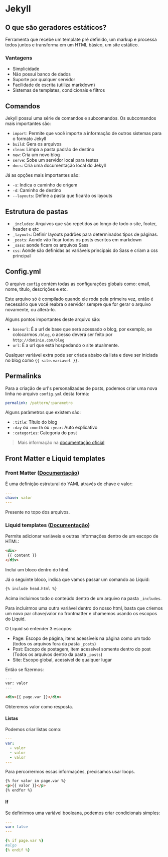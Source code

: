 # Jekyll

## O que são geradores estáticos?

Ferramenta que recebe um template pré definido, um markup e processa todos juntos e transforma em um HTML básico, um site estático.

### Vantagens

- Simplicidade
- Não possui banco de dados
- Suporte por qualquer servidor
- Facilidade de escrita (utiliza markdown)
- Sistemas de templates, condicionais e filtros

## Comandos

Jekyll possui uma série de comandos e subcomandos. Os subcomandos mais importantes são:

- `import`: Permite que você importe a informação de outros sistemas para o formato Jekyll
- `build`: Gera os arquivos
- `clean`: Limpa a pasta padrão de destino
- `new`: Cria um novo blog
- `serve`: Sobe um servidor local para testes
- `docs`: Cria uma documentação local do Jekyll

Já as opções mais importantes são:

- `-s`: Indica o caminho de origem
- `-d`: Caminho de destino
- `--layouts`: Define a pasta que ficarão os layouts

## Estrutura de pastas

- `_includes`: Arquivos que são repetidos ao longo de todo o site, footer, header e etc
- `_layouts`: Definir layouts padrões para determinados tipos de páginas.
- `_posts`: Aonde vão ficar todos os posts escritos em markdown
- `_sass`: aonde ficam os arquivos Sass
- `css`: Aonde são definidas as variáveis principais do Sass e criam a css principal

## Config.yml

O arquivo `config` contém todas as configurações globais como: email, nome, titulo, descrições e etc.

Este arquivo só é compilado quando ele roda pela primeira vez, então é necessário que você reabra o servidor sempre que for gerar o arquivo novamente, ou alterá-lo.

Alguns pontos importantes deste arquivo são:

- `baseurl`: É a url de base que será acessado o blog, por exemplo, se colocarmos `/blog`, o acesso deverá ser feito por `http://dominio.com/blog`
- `url`: É a url que está hospedando o site atualmente.

Qualquer variável extra pode ser criada abaixo da lista e deve ser iniciada no blog como `{{ site.variavel }}`.

## Permalinks

Para a criação de url's personalizadas de posts, podemos criar uma nova linha no arquivo `config.yml` desta forma:

```yaml
permalink: /pattern/:parametro
```

Alguns parâmetros que existem são:

- `:title`: Título do blog
- `:day` ou `:month` ou `:year`: Auto explicativo
- `:categories`: Categoria do post

> Mais informação na [documentação oficial](https://jekyllrb.com/docs/permalinks/)

## Front Matter e Liquid templates

### Front Matter ([Documentação](https://jekyllrb.com/docs/frontmatter/))

É uma definição estrutural do YAML através de chave e valor:

```yaml
---
chave: valor
---
```

Presente no topo dos arquivos.

### Liquid templates ([Documentação](https://github.com/Shopify/liquid/wiki/Liquid-for-Designers))

Permite adicionar variáveis e outras informações dentro de um escopo de HTML:

```HTML
<div>
 {{ content }}
</div>
```

Inclui um bloco dentro do html.

Já o seguinte bloco, indica que vamos passar um comando ao Liquid:

```html
{% include head.html %}
```

Acima incluimos todo o conteúdo dentro de um arquivo na pasta `_includes`.

Para incluirmos uma outra variável dentro do nosso html, basta que criemos um novo par chave/valor no frontmatter e chamemos usando os escopos do Liquid.

O Liquid só entender 3 escopos:

- Page: Escopo de página, itens acessíveis na página como um todo (todos os arquivos fora da pasta `_posts`)
- Post: Escopo de postagem, item acessível somente dentro do post (Todos os arquivos dentro da pasta `_posts`)
- Site: Escopo global, acessível de qualquer lugar

Então se fizermos:

```html
---
var: valor
---

<div>{{ page.var }}</div>
```

Obteremos valor como resposta.

#### Listas

Podemos criar listas como:

```yml
---
var:
  - valor
  - valor
  - valor
---
```

Para percorrermos essas informações, precisamos usar loops.

```html
{% for valor in page.var %}
<p>{{ valor }}</p>
{% endfor %}
```

#### If

Se definirmos uma variável booleana, podemos criar condicionais simples:

```yml
---
var: false
---

{% if page.var %}
#algo
{% endif %}
```